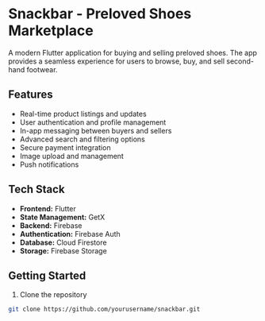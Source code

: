 # Snackbar - Preloved Shoes Marketplace

A modern Flutter application for buying and selling preloved shoes. The app provides a seamless experience for users to browse, buy, and sell second-hand footwear.

## Features

- Real-time product listings and updates
- User authentication and profile management
- In-app messaging between buyers and sellers
- Advanced search and filtering options
- Secure payment integration
- Image upload and management
- Push notifications

## Tech Stack

- **Frontend:** Flutter
- **State Management:** GetX
- **Backend:** Firebase
- **Authentication:** Firebase Auth
- **Database:** Cloud Firestore
- **Storage:** Firebase Storage

## Getting Started

1. Clone the repository
```bash
git clone https://github.com/yourusername/snackbar.git
